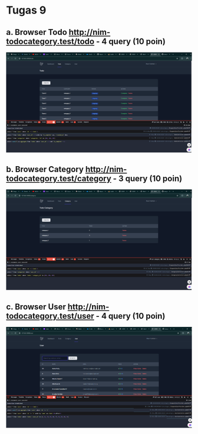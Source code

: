 # Tugas 9

## a. Browser Todo http://nim-todocategory.test/todo - 4 query (10 poin)
![alt text](screenshot/tugas9/browser_todo.png)

## b. Browser Category http://nim-todocategory.test/category - 3 query (10 poin)
![alt text](screenshot/tugas9/browser_category.png)

## c. Browser User http://nim-todocategory.test/user - 4 query (10 poin)
![alt text](screenshot/tugas9/browser_user.png)
